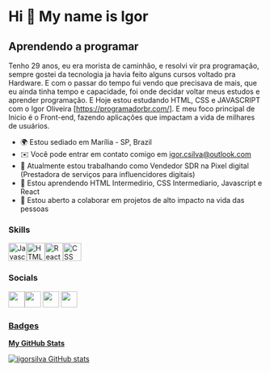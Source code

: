 Hi 👋 My name is Igor
==========================

Aprendendo a  programar
-----------------------------

Tenho 29 anos, eu era morista de caminhão, e resolvi vir pra programação, sempre gostei da tecnologia ja havia feito alguns cursos voltado pra Hardware. E com o passar do tempo fui vendo que precisava de mais, que eu ainda tinha tempo e capacidade, foi onde decidar voltar meus estudos e aprender programação.  E Hoje estou estudando HTML, CSS e JAVASCRIPT com o Igor Oliveira [https://programadorbr.com/]. E meu foco principal de Inicio é o Front-end, fazendo aplicações que impactam a vida de milhares de usuários.         


* 🌍  Estou sediado em Marília - SP, Brazil
* ✉️  Você pode entrar em contato comigo em [igor.csilva@outlook.com](mailto:igor.csilva@outlook.com)
* 🚀  Atualmente estou trabalhando como Vendedor SDR na Pixel digital (Prestadora de serviços para influencidores digitais)
* 🧠  Estou aprendendo HTML Intermedirio, CSS Intermediario, Javascript e React
* 🤝  Estou aberto a colaborar em projetos de alto impacto na vida das pessoas

### Skills

<p align="left"> <a href="https://developer.mozilla.org/en-US/docs/Web/JavaScript" target="_blank" rel="noreferrer"><img src="https://raw.githubusercontent.com/danielcranney/readme-generator/main/public/icons/skills/javascript-colored.svg" width="36" height="36" alt="Javascript" /></a><a href="https://developer.mozilla.org/en-US/docs/Glossary/HTML5" target="_blank" rel="noreferrer"><img src="https://raw.githubusercontent.com/danielcranney/readme-generator/main/public/icons/skills/html5-colored.svg" width="36" height="36" alt="HTML5" /></a><a href="https://reactjs.org/" target="_blank" rel="noreferrer"><img src="https://raw.githubusercontent.com/danielcranney/readme-generator/main/public/icons/skills/react-colored.svg" width="36" height="36" alt="React" /></a><a href="https://developer.mozilla.org/pt-BR/docs/Web/CSS" target="_blank" rel="noreferrer"><img src="https://img.shields.io/badge/CSS3-1572B6?style=for-the-badge&logo=css3&logoColor=white" width="36" height="36" alt="CSS" /></a>
</p>

### Socials

<p align="left"> <a href="https://discord.com/users/661437172699889684" target="_blank" rel="noreferrer"><img src="https://raw.githubusercontent.com/danielcranney/readme-generator/main/public/icons/socials/discord.svg" width="32" height="32" /></a><a href="https://github.com/iigorsilva/iigorsilva" target="_blank" rel="noreferrer"><img src="https://raw.githubusercontent.com/danielcranney/readme-generator/main/public/icons/socials/github-dark.svg" width="32" height="32" /></a> <a href="https://www.linkedin.com/in/igor-silva-80b31a245/ " target="_blank" rel="noreferrer"><img src="https://raw.githubusercontent.com/danielcranney/readme-generator/main/public/icons/socials/stackoverflow.svg" width="32" height="32" /></a> <a href="https://www.instagram.com/iigorbarboza/" target="_blank" rel="noreferrer"><img src="https://img.shields.io/badge/Instagram-E4405F?style=for-the-badge&logo=instagram&logoColor=white" width="32" height="32" />

### Badges

<b>My GitHub Stats</b>

<a href="http://www.github.com/iigorsilva"><img src="https://github-readme-stats-peguimasid.vercel.app/api?username=iigorsilva&show_icons=true&hide=&count_private=true&title_color=3382ed&text_color=ffffff&icon_color=3382ed&bg_color=171717&hide_border=true&show_icons=true%22" alt="iigorsilva GitHub stats" /></a>


